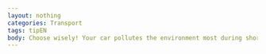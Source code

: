```yaml
---
layout: nothing
categories: Transport
tags: tipEN
body: Choose wisely! Your car pollutes the environment most during short trips when its engine is not warmed. Choose to bike instead of driving or go on foot.
---
```

